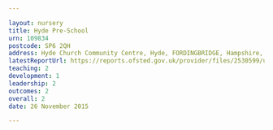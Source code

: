 ```yaml
---

layout: nursery
title: Hyde Pre-School
urn: 109834
postcode: SP6 2QH
address: Hyde Church Community Centre, Hyde, FORDINGBRIDGE, Hampshire, SP6 2QH
latestReportUrl: https://reports.ofsted.gov.uk/provider/files/2530599/urn/109834.pdf
teaching: 2
development: 1
leadership: 2
outcomes: 2
overall: 2
date: 26 November 2015

---
```

